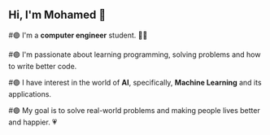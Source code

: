## Hi, I'm Mohamed 👋
#🟣 I'm a **computer engineer** student. 👨‍💻

#🟣 I'm passionate about learning programming, solving problems and how to write better code.

#🟣 I have interest in the world of **AI**, specifically, **Machine Learning** and its applications.

#🟣 My goal is to solve real-world problems and making people lives better and happier. 💗
